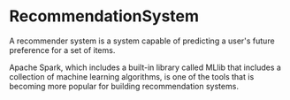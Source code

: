# RecommendationSystem
A recommender system is a system capable of predicting a user's future preference for a set of items.

Apache Spark, which includes a built-in library called MLlib that includes a collection of machine learning algorithms, is one of the tools that is becoming more popular for building recommendation systems.
